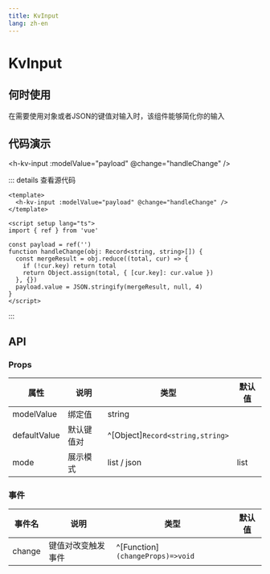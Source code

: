 ```yaml
---
title: KvInput
lang: zh-en
---
```

# KvInput

## 何时使用

在需要使用对象或者JSON的键值对输入时，该组件能够简化你的输入

## 代码演示

<h-kv-input :modelValue="payload"  @change="handleChange" />

<script setup lang="ts">
import { ref } from 'vue'
const payload = ref('')
function handleChange(obj: Record<string, string>[]) {
  const mergeResult = obj.reduce((total, cur) => {
    if (!cur.key) return total
    return Object.assign(total, { [cur.key]: cur.value })
  }, {})
  payload.value = JSON.stringify(mergeResult, null, 4)
}
</script>

::: details 查看源代码

```vue
<template>
  <h-kv-input :modelValue="payload" @change="handleChange" />
</template>

<script setup lang="ts">
import { ref } from 'vue'

const payload = ref('')
function handleChange(obj: Record<string, string>[]) {
  const mergeResult = obj.reduce((total, cur) => {
    if (!cur.key) return total
    return Object.assign(total, { [cur.key]: cur.value })
  }, {})
  payload.value = JSON.stringify(mergeResult, null, 4)
}
</script>

```

:::

## API

### Props

| 属性         | 说明       | 类型                               | 默认值 |
| ------------ | ---------- | ---------------------------------- | ------ |
| modelValue   | 绑定值     | string                             |        |
| defaultValue | 默认键值对 | ^[Object]`Record<string,string>` |        |
| mode         | 展示模式   | list / json                        | list   |

### 事件

| 事件名 | 说明               | 类型                               | 默认值 |
| ------ | ------------------ | ---------------------------------- | ------ |
| change | 键值对改变触发事件 | ^[Function]`(changeProps)=>void` |        |
